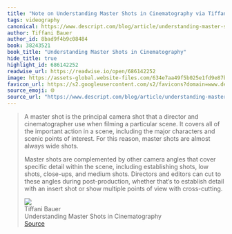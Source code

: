 ```yaml
---
title: "Note on Understanding Master Shots in Cinematography via Tiffani Bauer"
tags: videography
canonical: https://www.descript.com/blog/article/understanding-master-shots-in-cinematography
author: Tiffani Bauer
author_id: 8bad9f4b9c08484
book: 38243521
book_title: "Understanding Master Shots in Cinematography"
hide_title: true
highlight_id: 686142252
readwise_url: https://readwise.io/open/686142252
image: https://assets-global.website-files.com/634e7aa49f5b025e1fd9e87b/65203a6f8907825f8725161f_director-master-shot-movie.jpeg
favicon_url: https://s2.googleusercontent.com/s2/favicons?domain=www.descript.com
source_emoji: 🌐
source_url: "https://www.descript.com/blog/article/understanding-master-shots-in-cinematography#:~:text=A%20master%20shot,view%20with%20cross-cutting."
---
```


> A master shot is the principal camera shot that a director and cinematographer use when filming a particular scene. It covers all of the important action in a scene, including the major characters and scenic points of interest. For this reason, master shots are almost always wide shots.
> 
> Master shots are complemented by other camera angles that cover specific detail within the scene, including establishing shots, low shots, close-ups, and medium shots. Directors and editors can cut to these angles during post-production, whether that’s to establish detail with an insert shot or show multiple points of view with cross-cutting.
> <div class="quoteback-footer"><div class="quoteback-avatar"><img class="mini-favicon" src="https://s2.googleusercontent.com/s2/favicons?domain=www.descript.com"></div><div class="quoteback-metadata"><div class="metadata-inner"><span style="display:none">FROM:</span><div aria-label="Tiffani Bauer" class="quoteback-author"> Tiffani Bauer</div><div aria-label="Understanding Master Shots in Cinematography" class="quoteback-title"> Understanding Master Shots in Cinematography</div></div></div><div class="quoteback-backlink"><a target="_blank" aria-label="go to the full text of this quotation" rel="noopener" href="https://www.descript.com/blog/article/understanding-master-shots-in-cinematography#:~:text=A%20master%20shot,view%20with%20cross-cutting." class="quoteback-arrow"> Source</a></div></div>